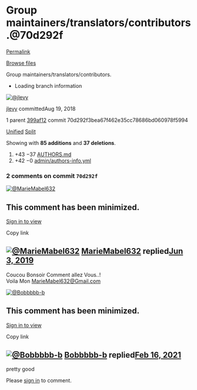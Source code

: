# Group maintainers/translators/contributors.@70d292f

[Permalink](group-maintainers-translators-contributors.-70d292f.md)

[Browse files](https://github.com/jlevy/the-art-of-command-line/tree/70d292f3bea67f462e35cc78686bd060978f5994)

 Group maintainers/translators/contributors.

* Loading branch information

 [![@jlevy](https://avatars.githubusercontent.com/u/2058167?s=40&v=4)](https://github.com/jlevy)

[jlevy](../jlevy-the-art-of-command-line-8.md) committedAug 19, 2018

 1 parent [399af12](https://github.com/jlevy/the-art-of-command-line/commit/399af122b9322baa9f9e19b8ce3290b1a5d9de55) commit 70d292f3bea67f462e35cc78686bd060978f5994

 [Unified](https://github.com/jlevy/the-art-of-command-line/commit/70d292f3bea67f462e35cc78686bd060978f5994?branch=70d292f3bea67f462e35cc78686bd060978f5994&diff=unified) [Split](https://github.com/jlevy/the-art-of-command-line/commit/70d292f3bea67f462e35cc78686bd060978f5994?branch=70d292f3bea67f462e35cc78686bd060978f5994&diff=split)

 Showing with **85 additions** and **37 deletions**.

1.  +43 −37 [AUTHORS.md](group-maintainers-translators-contributors.-70d292f.md#diff-784f358cf224418379ac8bdb1eed7279ca2c499e0fadc292f8ab65dcafe3f7e8)
2.  +42 −0 [admin/authors-info.yml](group-maintainers-translators-contributors.-70d292f.md#diff-7a553ce70bdb0c924c78d69f0916cd0344edbbb3b8697186f14e0323cbba4a60)

###  2 comments on commit `70d292f`

[![@MarieMabel632](https://avatars.githubusercontent.com/u/51343815?s=88&v=4)](https://github.com/MarieMabel632)

##  This comment has been minimized.

[Sign in to view](https://github.com/login?return_to=https%3A%2F%2Fgithub.com%2Fjlevy%2Fthe-art-of-command-line%2Fcommit%2F70d292f3bea67f462e35cc78686bd060978f5994)

 Copy link

##  [![@MarieMabel632](https://avatars.githubusercontent.com/u/51343815?s=60&v=4)](https://github.com/MarieMabel632) [**MarieMabel632**](https://github.com/MarieMabel632) replied[Jun 3, 2019](group-maintainers-translators-contributors.-70d292f.md#commitcomment-33795724)

Coucou Bonsoir Comment allez Vous..!  
 Voila Mon [MarieMabel632@Gmail.com](mailto:MarieMabel632@Gmail.com)

[![@Bobbbbb-b](https://avatars.githubusercontent.com/u/77817286?s=88&v=4)](https://github.com/Bobbbbb-b)

##  This comment has been minimized.

[Sign in to view](https://github.com/login?return_to=https%3A%2F%2Fgithub.com%2Fjlevy%2Fthe-art-of-command-line%2Fcommit%2F70d292f3bea67f462e35cc78686bd060978f5994)

 Copy link

##  [![@Bobbbbb-b](https://avatars.githubusercontent.com/u/77817286?s=60&v=4)](https://github.com/Bobbbbb-b) [**Bobbbbb-b**](https://github.com/Bobbbbb-b) replied[Feb 16, 2021](group-maintainers-translators-contributors.-70d292f.md#commitcomment-47163786)

pretty good

 Please [sign in](https://github.com/login?return_to=https%3A%2F%2Fgithub.com%2Fjlevy%2Fthe-art-of-command-line%2Fcommit%2F70d292f3bea67f462e35cc78686bd060978f5994) to comment.

